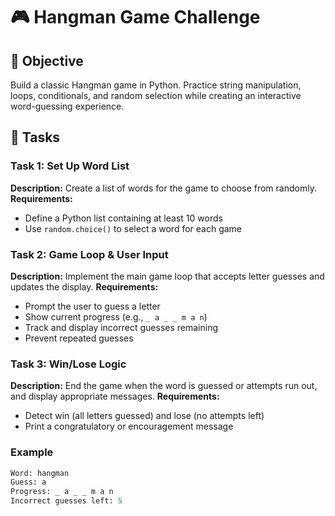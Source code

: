 

# 🎮 Hangman Game Challenge

## 🎯 Objective
Build a classic Hangman game in Python. Practice string manipulation, loops, conditionals, and random selection while creating an interactive word-guessing experience.

## 📝 Tasks

### Task 1: Set Up Word List
**Description:** Create a list of words for the game to choose from randomly.
**Requirements:**
- Define a Python list containing at least 10 words
- Use `random.choice()` to select a word for each game

### Task 2: Game Loop & User Input
**Description:** Implement the main game loop that accepts letter guesses and updates the display.
**Requirements:**
- Prompt the user to guess a letter
- Show current progress (e.g., `_ a _ _ m a n`)
- Track and display incorrect guesses remaining
- Prevent repeated guesses

### Task 3: Win/Lose Logic
**Description:** End the game when the word is guessed or attempts run out, and display appropriate messages.
**Requirements:**
- Detect win (all letters guessed) and lose (no attempts left)
- Print a congratulatory or encouragement message

### Example
```python
Word: hangman
Guess: a
Progress: _ a _ _ m a n
Incorrect guesses left: 5
```
